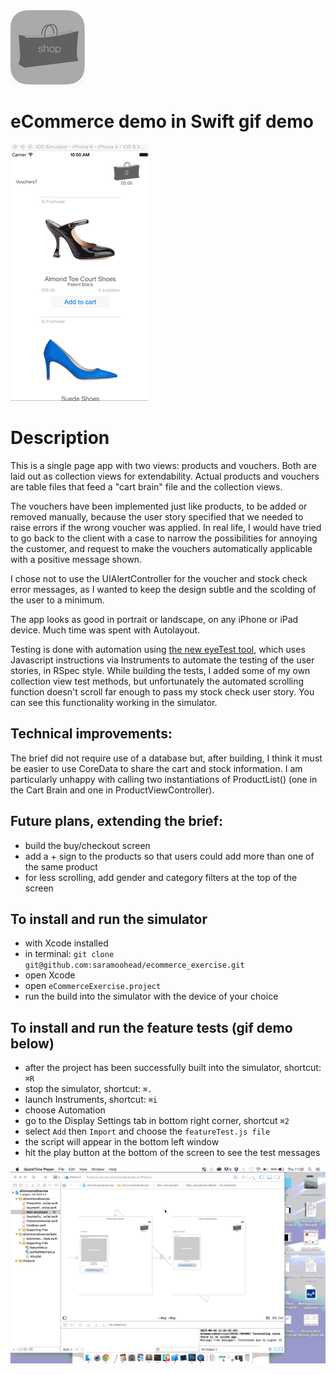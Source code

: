 <img src="eCommerceExercise/128x128_roundedEdges.png">

# eCommerce demo in Swift gif demo

<img src="eCommerceExercise/ecommerce_appdemo_small.gif">

# Description

This is a single page app with two views: products and vouchers. Both are laid out as collection views for extendability. Actual products and vouchers are table files that feed a "cart brain" file and the collection views.

The vouchers have been implemented just like products, to be added or removed manually, because the user story specified that we needed to raise errors if the wrong voucher was applied. In real life, I would have tried to go back to the client with a case to narrow the possibilities for annoying the customer, and request to make the vouchers automatically applicable with a positive message shown.

I chose not to use the UIAlertController for the voucher and stock check error messages, as I wanted to keep the design subtle and the scolding of the user to a minimum.

The app looks as good in portrait or landscape, on any iPhone or iPad device. Much time was spent with Autolayout.

Testing is done with automation using <a href="https://github.com/james-miller/eyeTest">the new eyeTest tool</a>, which uses Javascript instructions via Instruments to automate the testing of the user stories, in RSpec style. While building the tests, I added some of my own collection view test methods, but unfortunately the automated scrolling function doesn't scroll far enough to pass my stock check user story. You can see this functionality working in the simulator.

## Technical improvements:
The brief did not require use of a database but, after building, I think it must be easier to use CoreData to share the cart and stock information. I am particularly unhappy with calling two instantiations of ProductList() (one in the Cart Brain and one in ProductViewController). 

## Future plans, extending the brief:
 - build the buy/checkout screen
 - add a + sign to the products so that users could add more than one of the same product
 - for less scrolling, add gender and category filters at the top of the screen

## To install and run the simulator
- with Xcode installed
- in terminal: `git clone git@github.com:saramoohead/ecommerce_exercise.git`
- open Xcode
- open `eCommerceExercise.project`
- run the build into the simulator with the device of your choice

## To install and run the feature tests (gif demo below)
- after the project has been successfully built into the simulator, shortcut: `⌘R`
- stop the simulator, shortcut: `⌘.`
- launch Instruments, shortcut: `⌘i`
- choose Automation
- go to the Display Settings tab in bottom right corner, shortcut `⌘2`
- select `Add` then `Import` and choose the `featureTest.js file`
- the script will appear in the bottom left window
- hit the play button at the bottom of the screen to see the test messages

<img src="eCommerceExercise/app_feature_tests.gif">
